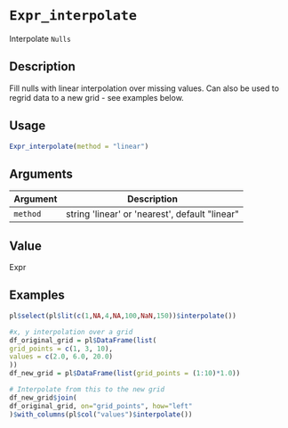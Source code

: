 # `Expr_interpolate`

Interpolate `Nulls`


## Description

Fill nulls with linear interpolation over missing values.
 Can also be used to regrid data to a new grid - see examples below.


## Usage

```r
Expr_interpolate(method = "linear")
```


## Arguments

Argument      |Description
------------- |----------------
`method`     |     string 'linear' or 'nearest', default "linear"


## Value

Expr


## Examples

```r
pl$select(pl$lit(c(1,NA,4,NA,100,NaN,150))$interpolate())

#x, y interpolation over a grid
df_original_grid = pl$DataFrame(list(
grid_points = c(1, 3, 10),
values = c(2.0, 6.0, 20.0)
))
df_new_grid = pl$DataFrame(list(grid_points = (1:10)*1.0))

# Interpolate from this to the new grid
df_new_grid$join(
df_original_grid, on="grid_points", how="left"
)$with_columns(pl$col("values")$interpolate())
```


